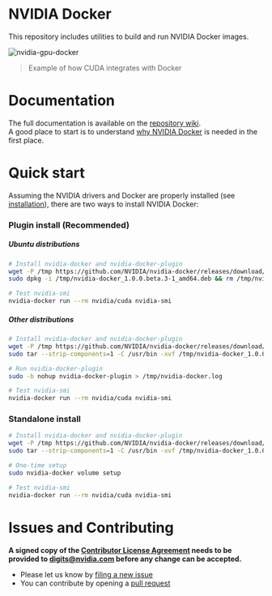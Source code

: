 # NVIDIA Docker

This repository includes utilities to build and run NVIDIA Docker images.

![nvidia-gpu-docker](https://cloud.githubusercontent.com/assets/3028125/12213714/5b208976-b632-11e5-8406-38d379ec46aa.png)

> Example of how CUDA integrates with Docker

# Documentation

The full documentation is available on the [repository wiki](https://github.com/NVIDIA/nvidia-docker/wiki).  
A good place to start is to understand [why NVIDIA Docker](https://github.com/NVIDIA/nvidia-docker/wiki/Why%20NVIDIA%20Docker) is needed in the first place.

# Quick start

Assuming the NVIDIA drivers and Docker are properly installed (see [installation](https://github.com/NVIDIA/nvidia-docker/wiki/Installation)), there are two ways to install NVIDIA Docker:

### Plugin install (Recommended)

##### _Ubuntu distributions_
```sh
# Install nvidia-docker and nvidia-docker-plugin
wget -P /tmp https://github.com/NVIDIA/nvidia-docker/releases/download/v1.0.0-beta.3/nvidia-docker_1.0.0.beta.3-1_amd64.deb
sudo dpkg -i /tmp/nvidia-docker_1.0.0.beta.3-1_amd64.deb && rm /tmp/nvidia-docker*.deb

# Test nvidia-smi
nvidia-docker run --rm nvidia/cuda nvidia-smi
```

##### _Other distributions_
```sh
# Install nvidia-docker and nvidia-docker-plugin
wget -P /tmp https://github.com/NVIDIA/nvidia-docker/releases/download/v1.0.0-beta.3/nvidia-docker_1.0.0.beta.3_amd64.tar.xz
sudo tar --strip-components=1 -C /usr/bin -xvf /tmp/nvidia-docker_1.0.0.beta.3_amd64.tar.xz && rm /tmp/nvidia-docker*.tar.xz

# Run nvidia-docker-plugin
sudo -b nohup nvidia-docker-plugin > /tmp/nvidia-docker.log

# Test nvidia-smi
nvidia-docker run --rm nvidia/cuda nvidia-smi
```

### Standalone install
```sh
# Install nvidia-docker and nvidia-docker-plugin
wget -P /tmp https://github.com/NVIDIA/nvidia-docker/releases/download/v1.0.0-beta.3/nvidia-docker_1.0.0.beta.3_amd64.tar.xz
sudo tar --strip-components=1 -C /usr/bin -xvf /tmp/nvidia-docker_1.0.0~beta.3_amd64.tar.xz && rm /tmp/nvidia-docker*.tar.xz

# One-time setup
sudo nvidia-docker volume setup

# Test nvidia-smi
nvidia-docker run --rm nvidia/cuda nvidia-smi
```

# Issues and Contributing

**A signed copy of the [Contributor License Agreement](https://raw.githubusercontent.com/NVIDIA/nvidia-docker/master/CLA) needs to be provided to digits@nvidia.com before any change can be accepted.**

* Please let us know by [filing a new issue](https://github.com/NVIDIA/nvidia-docker/issues/new)
* You can contribute by opening a [pull request](https://help.github.com/articles/using-pull-requests/)
